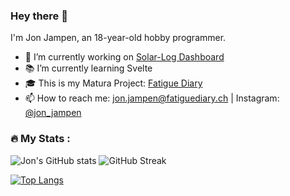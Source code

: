 ### Hey there 👋
I'm Jon Jampen, an 18-year-old hobby programmer.

<!-- **jonjampen/jonjampen** is a ✨ _special_ ✨ repository because its `README.md` (this file) appears on your GitHub profile. -->
- 🔭 I’m currently working on [Solar-Log Dashboard](https://github.com/jonjampen/solarlog-dashboard)
- 📚 I’m currently learning Svelte
- 🎓 This is my Matura Project: [Fatigue Diary](https://github.com/jonjampen/fatigue-diary)
- 📫 How to reach me: [jon.jampen@fatiguediary.ch](mailto:jon.jampen@fatiguediary.ch) | Instagram: [@jon_jampen](https://www.instagram.com/jon_jampen)

### :fire: My Stats :
![Jon's GitHub stats](https://github-readme-stats.vercel.app/api?username=jonjampen&show_icons=true&theme=dark)
![GitHub Streak](http://github-readme-streak-stats.herokuapp.com?user=jonjampen&theme=dark&background=151515)

[![Top Langs](https://github-readme-stats.vercel.app/api/top-langs/?username=jonjampen&layout=compact)](https://github.com/anuraghazra/github-readme-stats)
